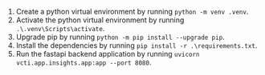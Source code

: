 1. Create a python virtual environment by running `python -m venv .venv`.
2. Activate the python virtual environment by running `.\.venv\Scripts\activate`.
3. Upgrade pip by running `python -m pip install --upgrade pip`.
4. Install the dependencies by running `pip install -r .\requirements.txt`.
5. Run the fastapi backend application by running `uvicorn vcti.app.insights.app:app --port 8080`.